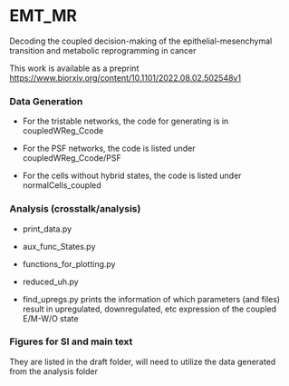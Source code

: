 # EMT_MR
Decoding the coupled decision-making of the epithelial-mesenchymal transition and metabolic reprogramming in cancer

This work is available as a preprint https://www.biorxiv.org/content/10.1101/2022.08.02.502548v1


### Data Generation

+ For the tristable networks, the code for generating is in coupledWReg_Ccode

+ For the PSF networks, the code is listed under coupledWReg_Ccode/PSF

+ For the cells without hybrid states, the code is listed under normalCells_coupled


### Analysis (crosstalk/analysis)

+ print_data.py
+ aux_func_States.py
+ functions_for_plotting.py
+ reduced_uh.py

+ find_upregs.py prints the information of which parameters (and files) result in upregulated, downregulated, etc expression of the coupled E/M-W/O state


### Figures for SI and main text

They are listed in the draft folder, will need to utilize the data generated from the analysis folder


